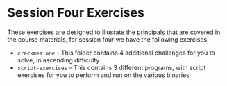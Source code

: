 # Session Four Exercises

These exercises are designed to illusrate the principals that are covered in the course materials, for session four we have the following exercises:

* ```crackmes.one``` - This folder contains 4 additional challenges for you to solve, in ascending difficulty
* ```script-exercises``` - This contains 3 different programs, with script exercises for you to perform and run on the various binaries